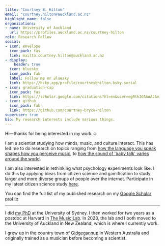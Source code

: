 ```yaml
---
title: "Courtney B. Hilton"
email: "courtney.hilton@auckland.ac.nz"
highlight_name: false
organizations:
- name: University of Auckland
  url: https://profiles.auckland.ac.nz/courtney-hilton
role: Research Fellow
social:
- icon: envelope
  icon_pack: fas
  link: mailto:courtney.hilton@auckland.ac.nz
- display:
    header: true
  icon: bluesky
  icon_pack: fab
  label: Follow me on Bluesky
  link: https://bsky.app/profile/courtneybhilton.bsky.social
- icon: graduation-cap
  icon_pack: fas
  link: https://scholar.google.com/citations?hl=en&user=egRtkI0AAAAJ&view_op=list_works
- icon: github
  icon_pack: fab
  link: https://github.com/courtney-bryce-hilton
superuser: true
bio: My research interests include various things.
---
```


Hi—thanks for being interested in my work ☺

I am a scientist studying how minds, music, and culture interact. This has led me to do research on topics ranging from [how the language you speak shapes how you perceive music](https://cosmosmagazine.com/people/native-language-rhythm-melody/), to [how the sound of 'baby talk' varies around the world](https://www.nytimes.com/2022/07/24/science/parentese-babies-global-language.html).

I am also interested in rethinking what psychology experiments look like. I do this by applying ideas from citizen science and gamification to study larger and more diverse groups of people over the internet. Participate in my latest citizen science study [here](https://www.themusiclab.org/quizzes/toneguesser).

You can find the full list of my published research on my [Google Scholar profile](https://scholar.google.com/citations?user=egRtkI0AAAAJ&hl=en).

---

I did [my PhD](https://ses.library.usyd.edu.au/bitstream/handle/2123/24230/Thesis_revision_clean.pdf?sequence=2) at the University of Sydney. I then worked for two years as a postdoc at Harvard in [The Music Lab](https://www.themusiclab.org/). In 2023, the lab and I both moved to the University of Auckland in New Zealand, which is where I currently work.

I grew up in the country town of [Gidgegannup](https://goo.gl/maps/Jg5GUTxj3RePSgJV8) in Western Australia and originally trained as a musician before becoming a scientist.


<!---{{< icon name="download" pack="fas" >}} Download my {{< staticref "uploads/demo_resume.pdf" "newtab" >}}resumé{{< /staticref >}}.--->
